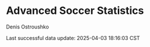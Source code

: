 # Advanced Soccer Statistics
Denis Ostroushko

<!-- gfm -->

Last successful data update: 2025-04-03 18:16:03 CST
